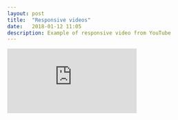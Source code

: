 ```yaml
---
layout: post
title:  "Responsive videos"
date:   2018-01-12 11:05
description: Example of responsive video from YouTube
---
```


<div class="resp-iframe">
  <iframe  src="https://www.youtube.com/embed/ZTidn2dBYbY?list=RDZTidn2dBYbY" frameborder="0" allow="autoplay; encrypted-media" allowfullscreen></iframe>
</div>
